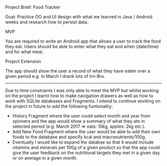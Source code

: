 Project Brief: Food Tracker

Goal: Practice OO and UI design with what we learned in Java / Android weeks and research how to persist data.

MVP

You are required to write an Android app that allows a user to track the food they eat. Users should be able to enter what they eat and when (date/time) and for what meal.

Project Extension

The app should show the user a record of what they have eaten over a given period e.g. In March I drank lots of Irn-Bru.

---------

Due to time constraints I was only able to meet the MVP but whilst working on the project I learnt how to make navigation drawers as well as how to work with SQLite databases and Fragments. I intend to continue working on the project in future to add the following funtionality:
- History Fragment where the user could select month and year from spinners and the app would show a summary of what they ate in selected period (e.g. March 2017 => oats: 10kg, apples: 2kg etc.).
- Add New Food Fragment where the user would be able to add their own foods to the database and specify kcal and macronutrients/100g.
- Eventually I would like to expand the databse so that it would include vitamins and minerals per 100g of a given product so that the app could give the user feedback on the nutritional targets they met in a given day or on average in a given month.
